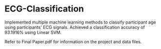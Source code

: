 # ECG-Classification
Implemented multiple machine learning methods to classify participant age using participants' ECG signals. Achieved a classification accuracy of 93.1916% using Linear SVM.

Refer to Final Paper.pdf for information on the project and data files.
